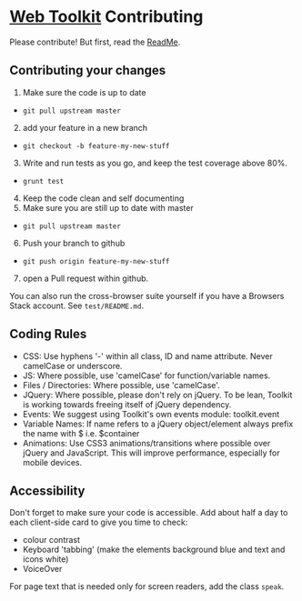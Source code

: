 [Web Toolkit](http://skyglobal.github.io/web-toolkit/) Contributing
========================

Please contribute!  But first, read the [ReadMe](https://github.com/skyglobal/web-toolkit#setup).

## Contributing your changes

 1. Make sure the code is up to date
   * `git pull upstream master`
 2. add your feature in a new branch
   * `git checkout -b feature-my-new-stuff`
 3. Write and run tests as you go, and keep the test coverage above 80%.
   * `grunt test`
 4. Keep the code clean and self documenting
 5. Make sure you are still up to date with master
   * `git pull upstream master`
 6. Push your branch to github
   * `git push origin feature-my-new-stuff`
 7. open a Pull request within github.

You can also run the cross-browser suite yourself if you have a Browsers Stack account. See `test/README.md`.

## Coding Rules

 * CSS: Use hyphens '-' within all class, ID and name attribute. Never camelCase or underscore.
 * JS: Where possible, use 'camelCase' for function/variable names.
 * Files / Directories: Where possible, use 'camelCase'.
 * JQuery: Where possible, please don't rely on jQuery. To be lean, Toolkit is working towards freeing itself of jQuery dependency.
 * Events: We suggest using Toolkit's own events module: toolkit.event
 * Variable Names: If name refers to a jQuery object/element always prefix the name with $ i.e. $container
 * Animations: Use CSS3 animations/transitions where possible over jQuery and JavaScript. This will improve performance, especially for mobile devices.

## Accessibility

Don't forget to make sure your code is accessible.
Add about half a day to each client-side card to give you time to check:
 * colour contrast
 * Keyboard 'tabbing' (make the elements background blue and text and icons white)
 * VoiceOver

For page text that is needed only for screen readers, add the class `speak`.